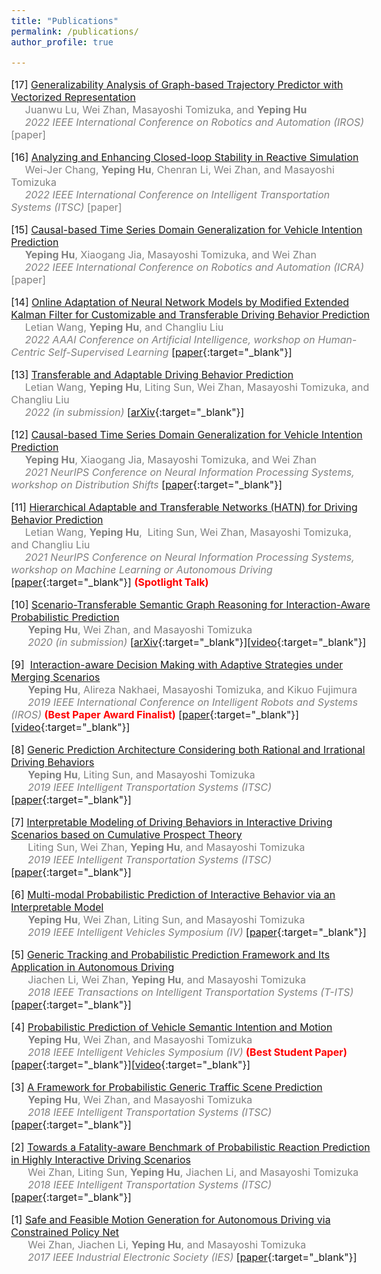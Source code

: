 ```yaml
---
title: "Publications"
permalink: /publications/
author_profile: true

---
```


<style type="text/css">
body, td {
   font-size: 16px;
}
</style>
[17] <u>Generalizability Analysis of Graph-based Trajectory Predictor with Vectorized Representation</u><br />&nbsp;&nbsp;&nbsp;&nbsp;<span style="color:gray"> Juanwu Lu, Wei Zhan, Masayoshi Tomizuka, and **Yeping Hu**</span><br /><span style="color:gray">&nbsp;&nbsp;&nbsp;&nbsp;&nbsp;*2022 IEEE International Conference on Robotics and Automation (IROS)* [paper]

[16] <u>Analyzing and Enhancing Closed-loop Stability in Reactive Simulation</u><br />&nbsp;&nbsp;&nbsp;&nbsp;<span style="color:gray"> Wei-Jer Chang, **Yeping Hu**, Chenran Li, Wei Zhan, and Masayoshi Tomizuka</span><br /><span style="color:gray">&nbsp;&nbsp;&nbsp;&nbsp;&nbsp;*2022 IEEE International Conference on Intelligent Transportation Systems (ITSC)* [paper]

[15] <u>Causal-based Time Series Domain Generalization for Vehicle Intention Prediction</u><br />&nbsp;&nbsp;&nbsp;&nbsp;<span style="color:gray"> **Yeping Hu**, Xiaogang Jia, Masayoshi Tomizuka, and Wei Zhan</span><br /><span style="color:gray">&nbsp;&nbsp;&nbsp;&nbsp;&nbsp;*2022 IEEE International Conference on Robotics and Automation (ICRA)* [paper]

[14] <u>Online Adaptation of Neural Network Models by Modified Extended Kalman Filter for Customizable and Transferable Driving Behavior Prediction</u><br />&nbsp;&nbsp;&nbsp;&nbsp;&nbsp;<span style="color:gray">Letian Wang, **Yeping Hu**, and Changliu Liu</span><br /><span style="color:gray">&nbsp;&nbsp;&nbsp;&nbsp;&nbsp;*2022 AAAI Conference on Artificial Intelligence, workshop on Human-Centric Self-Supervised Learning*</span> [[paper](https://arxiv.org/abs/2112.06129){:target="_blank"}]

[13] <u>Transferable and Adaptable Driving Behavior Prediction</u><br />&nbsp;&nbsp;&nbsp;&nbsp;&nbsp;<span style="color:gray">Letian Wang, **Yeping Hu**, Liting Sun, Wei Zhan, Masayoshi Tomizuka, and Changliu Liu</span><br /><span style="color:gray">&nbsp;&nbsp;&nbsp;&nbsp;&nbsp;*2022 (in submission)*</span> [[arXiv](https://arxiv.org/pdf/2202.05140){:target="_blank"}]

[12] <u>Causal-based Time Series Domain Generalization for Vehicle Intention Prediction</u><br />&nbsp;&nbsp;&nbsp;&nbsp;<span style="color:gray"> **Yeping Hu**, Xiaogang Jia, Masayoshi Tomizuka, and Wei Zhan</span><br /><span style="color:gray">&nbsp;&nbsp;&nbsp;&nbsp;&nbsp;*2021 NeurIPS Conference on Neural Information Processing Systems, workshop on Distribution Shifts*</span> [[paper](https://arxiv.org/abs/2112.02093){:target="_blank"}]

[11] <u>Hierarchical Adaptable and Transferable Networks (HATN) for Driving Behavior Prediction</u><br />&nbsp;&nbsp;&nbsp;&nbsp;&nbsp;<span style="color:gray">Letian Wang, **Yeping Hu**,  Liting Sun, Wei Zhan, Masayoshi Tomizuka, and Changliu Liu</span><br /><span style="color:gray">&nbsp;&nbsp;&nbsp;&nbsp;&nbsp;*2021 NeurIPS Conference on Neural Information Processing Systems, workshop on Machine Learning or Autonomous Driving*</span> [[paper](https://arxiv.org/abs/2111.00788){:target="_blank"}] <span style="color:red">**(Spotlight Talk)** </span>

[10] <u>Scenario-Transferable Semantic Graph Reasoning for Interaction-Aware Probabilistic Prediction</u><br />		&nbsp;&nbsp;&nbsp;&nbsp;&nbsp;&nbsp;<span style="color:gray">**Yeping Hu**, Wei Zhan, and Masayoshi Tomizuka</span><br />		&nbsp;&nbsp;&nbsp;&nbsp;&nbsp;&nbsp;<span style="color:gray">*2020 (in submission)*</span> [[arXiv](http://arxiv.org/abs/2004.03053){:target="_blank"}]\[[video](https://youtu.be/ku_UWa86nYQ){:target="_blank"}\]

[9]  <u>Interaction-aware Decision Making with Adaptive Strategies under Merging Scenarios</u><br />		&nbsp;&nbsp;&nbsp;&nbsp;&nbsp;&nbsp;<span style="color:gray">**Yeping Hu**, Alireza Nakhaei, Masayoshi Tomizuka, and Kikuo Fujimura </span><br />		&nbsp;&nbsp;&nbsp;&nbsp;&nbsp;&nbsp;<span style="color:gray">*2019 IEEE International Conference on Intelligent Robots and Systems (IROS)*</span><span style="color:red"> **(Best Paper Award Finalist)**</span> [[paper](https://ieeexplore.ieee.org/stamp/stamp.jsp?tp=&arnumber=8968478){:target="_blank"}\]\[[video](https://youtu.be/2CTTFHDW1ec){:target="_blank"}\]

[8] <u>Generic Prediction Architecture Considering both Rational and Irrational Driving Behaviors</u><br />&nbsp;&nbsp;&nbsp;&nbsp;&nbsp;&nbsp;<span style="color:gray">**Yeping Hu**, Liting Sun, and Masayoshi Tomizuka</span><br />&nbsp;&nbsp;&nbsp;&nbsp;&nbsp;&nbsp;<span style="color:gray">*2019 IEEE Intelligent Transportation Systems (ITSC)*</span> [[paper](https://ieeexplore.ieee.org/stamp/stamp.jsp?tp=&arnumber=8917105){:target="_blank"}]

[7] <u>Interpretable Modeling of Driving Behaviors in Interactive Driving Scenarios based on Cumulative Prospect Theory</u><br />&nbsp;&nbsp;&nbsp;&nbsp;&nbsp;&nbsp;<span style="color:gray">Liting Sun, Wei Zhan, **Yeping Hu**, and Masayoshi Tomizuka</span><br /> &nbsp;&nbsp;&nbsp;&nbsp;&nbsp;&nbsp;<span style="color:gray">*2019 IEEE Intelligent Transportation Systems (ITSC)*</span> [[paper](https://ieeexplore.ieee.org/stamp/stamp.jsp?tp=&arnumber=8916944){:target="_blank"}\]

[6] <u>Multi-modal Probabilistic Prediction of Interactive Behavior via an Interpretable Model</u><br />&nbsp;&nbsp;&nbsp;&nbsp;&nbsp;&nbsp;<span style="color:gray">**Yeping Hu**, Wei Zhan, Liting Sun, and Masayoshi Tomizuka</span><br />&nbsp;&nbsp;&nbsp;&nbsp;&nbsp;&nbsp;<span style="color:gray">*2019 IEEE Intelligent Vehicles Symposium (IV)*</span> \[[paper](https://ieeexplore.ieee.org/stamp/stamp.jsp?tp=&arnumber=8813796){:target="_blank"}\]

[5] <u>Generic Tracking and Probabilistic Prediction Framework and Its Application in Autonomous Driving</u><br />&nbsp;&nbsp;&nbsp;&nbsp;&nbsp;&nbsp;<span style="color:gray">Jiachen Li, Wei Zhan, **Yeping Hu**, and Masayoshi Tomizuka</span><br />&nbsp;&nbsp;&nbsp;&nbsp;&nbsp;&nbsp;<span style="color:gray">*2018 IEEE Transactions on Intelligent Transportation Systems (T-ITS)*</span> [[paper](https://ieeexplore.ieee.org/stamp/stamp.jsp?arnumber=8789525){:target="_blank"}]

[4] <u>Probabilistic Prediction of Vehicle Semantic Intention and Motion</u><br />&nbsp;&nbsp;&nbsp;&nbsp;&nbsp;&nbsp;<span style="color:gray">**Yeping Hu**, Wei Zhan, and Masayoshi Tomizuka</span><br />&nbsp;&nbsp;&nbsp;&nbsp;&nbsp;&nbsp;<span style="color:gray">*2018 IEEE Intelligent Vehicles Symposium (IV)*</span> <span style="color:red"> **(Best Student Paper)**</span> \[[paper](https://ieeexplore.ieee.org/stamp/stamp.jsp?arnumber=8500419){:target="_blank"}\]\[[video](https://youtu.be/6A3Hl-mRhbI){:target="_blank"}\]

[3] <u>A Framework for Probabilistic Generic Traffic Scene Prediction</u><br />&nbsp;&nbsp;&nbsp;&nbsp;&nbsp;&nbsp;<span style="color:gray">**Yeping Hu**, Wei Zhan, and Masayoshi Tomizuka</span><br />&nbsp;&nbsp;&nbsp;&nbsp;&nbsp;&nbsp;<span style="color:gray">*2018 IEEE Intelligent Transportation Systems (ITSC)*</span> [[paper](https://ieeexplore.ieee.org/stamp/stamp.jsp?arnumber=8569943){:target="_blank"}\]

[2] <u>Towards a Fatality-aware Benchmark of Probabilistic Reaction Prediction in Highly Interactive Driving Scenarios</u><br />&nbsp;&nbsp;&nbsp;&nbsp;&nbsp;&nbsp;<span style="color:gray">Wei Zhan, Liting Sun, **Yeping Hu**, Jiachen Li, and Masayoshi Tomizuka</span><br />&nbsp;&nbsp;&nbsp;&nbsp;&nbsp;&nbsp;<span style="color:gray">*2018 IEEE Intelligent Transportation Systems (ITSC)*</span> \[[paper](https://ieeexplore.ieee.org/stamp/stamp.jsp?arnumber=8569785){:target="_blank"}\]

[1] <u>Safe and Feasible Motion Generation for Autonomous Driving via Constrained Policy Net</u><br />&nbsp;&nbsp;&nbsp;&nbsp;&nbsp;&nbsp;<span style="color:gray">Wei Zhan, Jiachen Li, **Yeping Hu**, and Masayoshi Tomizuka</span><br />&nbsp;&nbsp;&nbsp;&nbsp;&nbsp;&nbsp;<span style="color:gray">*2017 IEEE Industrial Electronic Society (IES)*</span> \[[paper](https://ieeexplore.ieee.org/stamp/stamp.jsp?arnumber=8216790){:target="_blank"}\]



